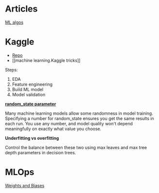 # Articles
[ML algos](https://towardsdatascience.com/all-machine-learning-algorithms-you-should-know-for-2023-843dba11419c)

# Kaggle

- [Repo](https://github.com/ngocuong0105/kaggle)
- [[machine learning.Kaggle tricks]]


Steps:
1. EDA
2. Feature engineering
3. Build ML model
4. Model validation


**[random_state parameter](https://scikit-learn.org/stable/glossary.html#term-random_state:~:text=random_state-,%C2%B6,-%C2%B6)**

Many machine learning models allow some randomness in model training. Specifying a number for random_state ensures you get the same results in each run. You use any number, and model quality won't depend meaningfully on exactly what value you choose.

**Underfitting vs overfitting**

Control the balance between these two using max leaves and max tree depth parameters in decision trees.

# MLOps

[Weights and Biases](https://www.kaggle.com/code/ayuraj/experiment-tracking-with-weights-and-biases/notebook)